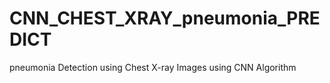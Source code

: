 # CNN_CHEST_XRAY_pneumonia_PREDICT

pneumonia Detection using Chest X-ray Images using CNN Algorithm
